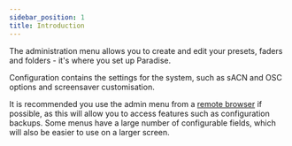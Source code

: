 ```yaml
---
sidebar_position: 1
title: Introduction
---
```


The administration menu allows you to create and edit your presets, faders and folders - it's where you set up Paradise. 

Configuration contains the settings for the system, such as sACN and OSC options and screensaver customisation.

It is recommended you use the admin menu from a [remote browser](./../control/remote) if possible, as this will allow you to access features such as configuration backups. Some menus have a large number of configurable fields, which will also be easier to use on a larger screen.